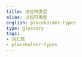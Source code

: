 ```yaml
---
title: 占位符类型
alias: 占位符类型
english: placeholder-types
type: glossary
tags:
- 词汇表
- placeholder-types
---
```

